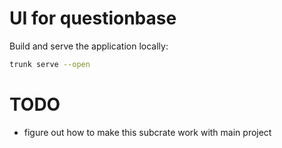 # UI for questionbase

Build and serve the application locally:

```zsh
trunk serve --open
```

# TODO

- figure out how to make this subcrate work with main project
